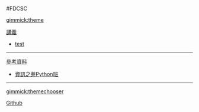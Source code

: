 #FDCSC

<!--
  -- Default theme
  -- (Read: http://dynalon.github.io/mdwiki/#!customizing.md#Theme_chooser)
  -- [gimmick:theme](flatly)
-->

[gimmick:theme](cyborg)

[講義]()

  * [test](https://google.com)

- - - -  

[參考資料]()

  * [資訊之芽Python班](https://tw-csie-sprout.github.io/py2021/#!index.md)
  
- - - -
  

[gimmick:themechooser](選擇主題)

[Github](https://github.com/MorganLee0906/test/)

<!--
[gimmick:Disqus](FDCSC)
-->
